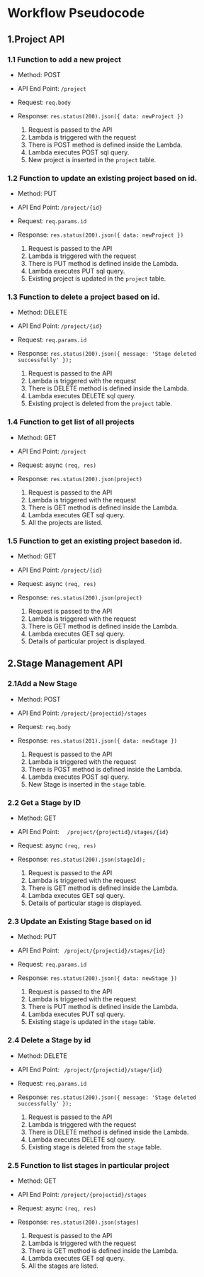 
# Workflow Pseudocode
 
## 1.Project API

### 1.1 Function to add a new project

- Method: POST
- API End Point: `/project`
- Request: `req.body`
- Response: `res.status(200).json({ data: newProject })`

    1. Request is passed to the API
    2. Lambda is triggered with the request
    3. There is POST method is defined inside the Lambda.
    4. Lambda executes POST sql query.
    5. New project is inserted in the `project` table.

### 1.2 Function to update an existing project based on id.

- Method: PUT
- API End Point: `/project/{id}`
- Request: `req.params.id`
- Response: `res.status(200).json({ data: newProject })`

    1. Request is passed to the API
    2. Lambda is triggered with the request
    3. There is PUT method is defined inside the Lambda.
    4. Lambda executes PUT sql query.
    5. Existing project is updated in the `project` table.

### 1.3 Function to delete a project based on id.

- Method: DELETE
- API End Point: `/project/{id}`
- Request: `req.params.id`
- Response: `res.status(200).json({ message: 'Stage deleted successfully' });`

    1. Request is passed to the API
    2. Lambda is triggered with the request
    3. There is DELETE method is defined inside the Lambda.
    4. Lambda executes DELETE sql query.
    5. Existing project is deleted from the `project` table.
   
### 1.4 Function to get list of all projects 

- Method: GET
- API End Point: `/project`
- Request: async `(req, res)`
- Response: `res.status(200).json(project)`

    1. Request is passed to the API
    2. Lambda is triggered with the request
    3. There is GET method is defined inside the Lambda.
    4. Lambda executes GET sql query.
    5. All the projects are listed.

### 1.5 Function to get an existing project basedon id.

- Method: GET
- API End Point: `/project/{id}`
- Request: async `(req, res)`
- Response: `res.status(200).json(project)`

    1. Request is passed to the API
    2. Lambda is triggered with the request
    3. There is GET method is defined inside the Lambda.
    4. Lambda executes GET sql query.
    5. Details of particular project is displayed.

## 2.Stage Management API

### 2.1Add a New Stage

- Method: POST
- API End Point: `/project/{projectid}/stages`
- Request: `req.body`
- Response: `res.status(201).json({ data: newStage })`

    1. Request is passed to the API
    2. Lambda is triggered with the request
    3. There is POST method is defined inside the Lambda.
    4. Lambda executes POST sql query.
    5. New Stage is inserted in the `stage` table.
   
### 2.2 Get a Stage by ID

- Method: GET
- API End Point: `  /project/{projectid}/stages/{id}`
- Request: async `(req, res)`
- Response: `res.status(200).json(stageId);`

    1. Request is passed to the API
    2. Lambda is triggered with the request
    3. There is GET method is defined inside the Lambda.
    4. Lambda executes GET sql query.
    5. Details of particular stage is displayed.

### 2.3 Update an Existing Stage based on id

- Method: PUT
- API End Point: ` /project/{projectid}/stages/{id}`
- Request: `req.params.id`
- Response: `res.status(200).json({ data: newStage })`

    1. Request is passed to the API
    2. Lambda is triggered with the request
    3. There is PUT method is defined inside the Lambda.
    4. Lambda executes PUT sql query.
    5. Existing stage is updated in the `stage` table.
   
### 2.4 Delete a Stage by id

- Method: DELETE
- API End Point: ` /project/{projectid}/stage/{id}`
- Request: `req.params.id`
- Response: `res.status(200).json({ message: 'Stage deleted successfully' });`

    1. Request is passed to the API
    2. Lambda is triggered with the request
    3. There is DELETE method is defined inside the Lambda.
    4. Lambda executes DELETE sql query.
    5. Existing stage is deleted from the `stage` table.
   
### 2.5 Function to list stages in particular project

- Method: GET
- API End Point: `/project/{projectid}/stages`
- Request: async `(req, res)`
- Response: `res.status(200).json(stages)`

    1. Request is passed to the API
    2. Lambda is triggered with the request
    3. There is GET method is defined inside the Lambda.
    4. Lambda executes GET sql query.
    5. All the stages are listed.

